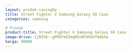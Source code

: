 ```yaml
---
layout: produk-casinghp
title: Street Fighter V Samsung Galaxy S9 Case
categories: samsung

# Produk
product-title: Street Fighter V Samsung Galaxy S9 Case
image-drive: 1jRZV6--gPMIFeEImqR5vNT95UVfHd6Xw
harga: 90000
---
```

